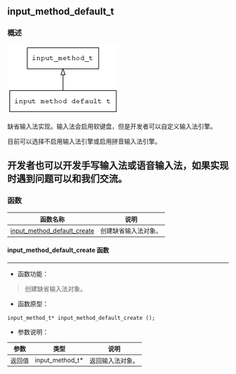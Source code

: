 ## input\_method\_default\_t
### 概述
![image](images/input_method_default_t_0.png)

缺省输入法实现。输入法会启用软键盘，但是开发者可以自定义输入法引擎。

 目前可以选择不启用输入法引擎或启用拼音输入法引擎。

 开发者也可以开发手写输入法或语音输入法，如果实现时遇到问题可以和我们交流。
----------------------------------
### 函数
<p id="input_method_default_t_methods">

| 函数名称 | 说明 | 
| -------- | ------------ | 
| <a href="#input_method_default_t_input_method_default_create">input\_method\_default\_create</a> | 创建缺省输入法对象。 |
#### input\_method\_default\_create 函数
-----------------------

* 函数功能：

> <p id="input_method_default_t_input_method_default_create">创建缺省输入法对象。

* 函数原型：

```
input_method_t* input_method_default_create ();
```

* 参数说明：

| 参数 | 类型 | 说明 |
| -------- | ----- | --------- |
| 返回值 | input\_method\_t* | 返回输入法对象。 |
